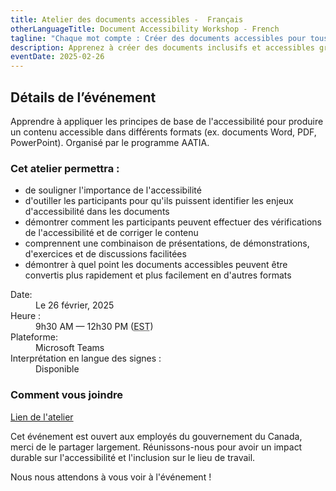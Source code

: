 ```yaml
---
title: Atelier des documents accessibles -  Français
otherLanguageTitle: Document Accessibility Workshop - French
tagline: "Chaque mot compte : Créer des documents accessibles pour tous"
description: Apprenez à créer des documents inclusifs et accessibles grâce aux techniques pratiques et aux conseils de l'équipe de l’Accessibilité, adaptation et technologie informatique adaptée (AATIA). Cet atelier permettra aux employés et aux gestionnaires du gouvernement du Canada d'acquérir les compétences nécessaires pour identifier, corriger et améliorer l'accessibilité des documents dans divers formats.
eventDate: 2025-02-26
---
```

## Détails de l’événement

Apprendre à appliquer les principes de base de l'accessibilité pour produire un contenu accessible dans différents formats (ex. documents Word, PDF, PowerPoint). Organisé par le programme AATIA.

### Cet atelier permettra :

- de souligner l'importance de l'accessibilité
- d'outiller les participants pour qu'ils puissent identifier les enjeux d'accessibilité dans les documents
- démontrer comment les participants peuvent effectuer des vérifications de l'accessibilité et de corriger le contenu
- comprennent une combinaison de présentations, de démonstrations, d'exercices et de discussions facilitées
- démontrer à quel point les documents accessibles peuvent être convertis plus rapidement et plus facilement en d'autres formats

<dl>
<dt>Date:</dt>
<dd>Le 26 février, 2025</dd>
<dt>Heure :</dt>
<dd>9h30 AM &mdash; 12h30 PM (<abbr title="Heure normale de l'est">EST</abbr>)</dd>
<dt>Plateforme:</dt>
<dd>Microsoft Teams</dd>
<dt>Interprétation en langue des signes :</dt>
<dd>Disponible</dd>
</dl>

### Comment vous joindre

[Lien de l'atelier](https://teams.microsoft.com/l/meetup-join/19%3ameeting_ZjZkN2U1ZDktNTNkNi00YTc4LWE1MjctYjA4ODRiMzQzMDUz%40thread.v2/0?context=%7b%22Tid%22%3a%22d05bc194-94bf-4ad6-ae2e-1db0f2e38f5e%22%2c%22Oid%22%3a%2257dd1933-e490-4a17-98c0-0c0176f7106a%22%7d)

Cet événement est ouvert aux employés du gouvernement du Canada, merci de le partager largement. Réunissons-nous pour avoir un impact durable sur l'accessibilité et l'inclusion sur le lieu de travail.

Nous nous attendons à vous voir à l'événement !
